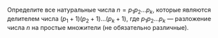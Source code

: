 Определите все натуральные числа  $n = p_1 p_2  \dots  p_k$, которые являются делителем числа  $(p_1  + 1)(p_2  + 1) \dots  (p_k  + 1)$, где  $p_1 p_2  \dots  p_k$ — разложение числа $n$ на простые множители (не обязательно различные).